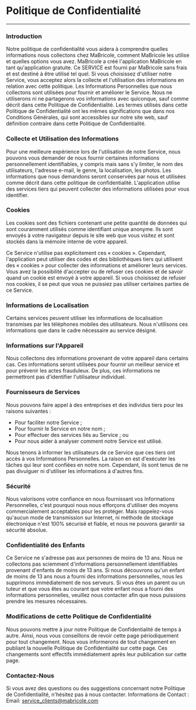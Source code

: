 # Politique de Confidentialité

----------------

### Introduction  
Notre politique de confidentialité vous aidera à comprendre quelles informations nous collectons chez MaBricole, comment MaBricole les utilise et quelles options vous avez.
MaBricole a créé l'application MaBricole en tant qu'application gratuite. Ce SERVICE est fourni par MaBricole sans frais et est destiné à être utilisé tel quel.
Si vous choisissez d'utiliser notre Service, vous acceptez alors la collecte et l'utilisation des informations en relation avec cette politique. Les Informations Personnelles que nous collectons sont utilisées pour fournir et améliorer le Service. Nous ne utiliserons ni ne partagerons vos informations avec quiconque, sauf comme décrit dans cette Politique de Confidentialité.
Les termes utilisés dans cette Politique de Confidentialité ont les mêmes significations que dans nos Conditions Générales, qui sont accessibles sur notre site web, sauf définition contraire dans cette Politique de Confidentialité.

### Collecte et Utilisation des Informations
Pour une meilleure expérience lors de l'utilisation de notre Service, nous pouvons vous demander de nous fournir certaines informations personnellement identifiables, y compris mais sans s'y limiter, le nom des utilisateurs, l'adresse e-mail, le genre, la localisation, les photos. Les informations que nous demandons seront conservées par nous et utilisées comme décrit dans cette politique de confidentialité.
L'application utilise des services tiers qui peuvent collecter des informations utilisées pour vous identifier.

### Cookies  
Les cookies sont des fichiers contenant une petite quantité de données qui sont couramment utilisés comme identifiant unique anonyme. Ils sont envoyés à votre navigateur depuis le site web que vous visitez et sont stockés dans la mémoire interne de votre appareil.

Ce Service n'utilise pas explicitement ces « cookies ». Cependant, l'application peut utiliser des codes et des bibliothèques tiers qui utilisent des « cookies » pour collecter des informations et améliorer leurs services. Vous avez la possibilité d'accepter ou de refuser ces cookies et de savoir quand un cookie est envoyé à votre appareil. Si vous choisissez de refuser nos cookies, il se peut que vous ne puissiez pas utiliser certaines parties de ce Service.

### Informations de Localisation  
Certains services peuvent utiliser les informations de localisation transmises par les téléphones mobiles des utilisateurs. Nous n'utilisons ces informations que dans le cadre nécessaire au service désigné.

### Informations sur l'Appareil  
Nous collectons des informations provenant de votre appareil dans certains cas. Ces informations seront utilisées pour fournir un meilleur service et pour prévenir les actes frauduleux. De plus, ces informations ne permettront pas d'identifier l'utilisateur individuel.

### Fournisseurs de Services  
Nous pouvons faire appel à des entreprises et des individus tiers pour les raisons suivantes :
* Pour faciliter notre Service ;
* Pour fournir le Service en notre nom ;
* Pour effectuer des services liés au Service ; ou
* Pour nous aider à analyser comment notre Service est utilisé.

Nous tenons à informer les utilisateurs de ce Service que ces tiers ont accès à vos Informations Personnelles. La raison en est d'exécuter les tâches qui leur sont confiées en notre nom. Cependant, ils sont tenus de ne pas divulguer ni d'utiliser les informations à d'autres fins.

### Sécurité  
Nous valorisons votre confiance en nous fournissant vos Informations Personnelles, c'est pourquoi nous nous efforçons d'utiliser des moyens commercialement acceptables pour les protéger. Mais rappelez-vous qu'aucun mode de transmission sur Internet, ni méthode de stockage électronique n'est 100% sécurisé et fiable, et nous ne pouvons garantir sa sécurité absolue.

### Confidentialité des Enfants  
Ce Service ne s'adresse pas aux personnes de moins de 13 ans. Nous ne collectons pas sciemment d'informations personnellement identifiables provenant d'enfants de moins de 13 ans. Si nous découvrons qu'un enfant de moins de 13 ans nous a fourni des informations personnelles, nous les supprimons immédiatement de nos serveurs. Si vous êtes un parent ou un tuteur et que vous êtes au courant que votre enfant nous a fourni des informations personnelles, veuillez nous contacter afin que nous puissions prendre les mesures nécessaires.

### Modifications de cette Politique de Confidentialité  
Nous pouvons mettre à jour notre Politique de Confidentialité de temps à autre. Ainsi, nous vous conseillons de revoir cette page périodiquement pour tout changement. Nous vous informerons de tout changement en publiant la nouvelle Politique de Confidentialité sur cette page. Ces changements sont effectifs immédiatement après leur publication sur cette page.

### Contactez-Nous  
Si vous avez des questions ou des suggestions concernant notre Politique de Confidentialité, n'hésitez pas à nous contacter.
Informations de Contact :
Email: service_clients@mabricole.com 
